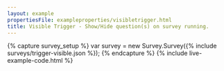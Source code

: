 ```yaml
---
layout: example
propertiesFile: exampleproperties/visibletrigger.html
title: Visible Trigger - Show/Hide question(s) on survey running.
---
```

{% capture survey_setup %}
var survey = new Survey.Survey({% include surveys/trigger-visible.json %});
{% endcapture %}
{% include live-example-code.html %}
